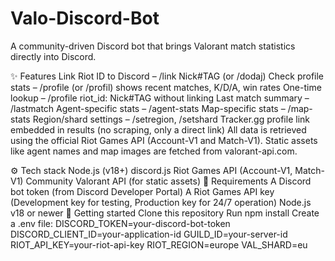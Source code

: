 # Valo-Discord-Bot
A community-driven Discord bot that brings Valorant match statistics directly into Discord.

✨ Features
Link Riot ID to Discord – /link Nick#TAG (or /dodaj)
Check profile stats – /profile (or /profil) shows recent matches, K/D/A, win rates
One-time lookup – /profile riot_id: Nick#TAG without linking
Last match summary – /lastmatch
Agent-specific stats – /agent-stats
Map-specific stats – /map-stats
Region/shard settings – /setregion, /setshard
Tracker.gg profile link embedded in results (no scraping, only a direct link)
All data is retrieved using the official Riot Games API (Account-V1 and Match-V1).
Static assets like agent names and map images are fetched from valorant-api.com.

⚙️ Tech stack
Node.js (v18+)
discord.js
Riot Games API (Account-V1, Match-V1)
Community Valorant API (for static assets)
🔑 Requirements
A Discord bot token (from Discord Developer Portal)
A Riot Games API key (Development key for testing, Production key for 24/7 operation)
Node.js v18 or newer
🚀 Getting started
Clone this repository
Run npm install
Create a .env file:
DISCORD_TOKEN=your-discord-bot-token
DISCORD_CLIENT_ID=your-application-id
GUILD_ID=your-server-id
RIOT_API_KEY=your-riot-api-key
RIOT_REGION=europe
VAL_SHARD=eu
